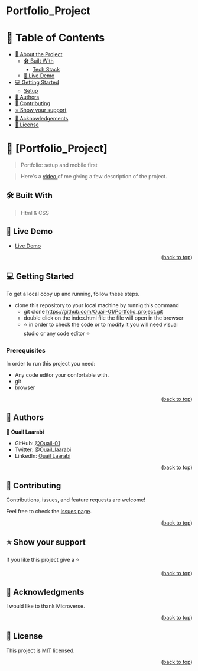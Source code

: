# Portfolio_Project

<!-- TABLE OF CONTENTS -->

# 📗 Table of Contents

- [📖 About the Project](#about-project)
  - [🛠 Built With](#built-with)
    - [Tech Stack](#tech-stack)
  - [🚀 Live Demo](#live-demo)
- [💻 Getting Started](#getting-started)
  - [Setup](#setup)
- [👥 Authors](#authors)
- [🤝 Contributing](#contributing)
- [⭐️ Show your support](#support)
- [🙏 Acknowledgements](#acknowledgements)
- [📝 License](#license)

<!-- PROJECT DESCRIPTION -->

# 📖 [Portfolio_Project] <a name="about-project"></a>

> Portfolio: setup and mobile first

> Here's a [video ](https://www.loom.com/share/c4d33423d004447889c925d6fd681dae) of me giving a few description of the project.

## 🛠 Built With <a name="built-with"></a>
> Html & CSS

<!-- LIVE DEMO -->

## 🚀 Live Demo <a name="live-demo"></a>

- [Live Demo](https://ouail-01.github.io/Portfolio_project/)

<p align="right">(<a href="#readme-top">back to top</a>)</p>

<!-- GETTING STARTED -->

## 💻 Getting Started <a name="getting-started"></a>

To get a local copy up and running, follow these steps.

- clone this repository to your local machine by runnig this command 
  - git clone https://github.com/Ouail-01/Portfolio_project.git
  - double click on the index.html file the file will open in the browser
  - :star: in order to check the code or to modify it you will need visual studio or any code editor :star:

### Prerequisites

In order to run this project you need:

- Any code editor your confortable with.
- git
- browser

<p align="right">(<a href="#readme-top">back to top</a>)</p>

<!-- AUTHORS -->

## 👥 Authors <a name="authors"></a>

👤 **Ouail Laarabi**

- GitHub: [@Ouail-01](https://github.com/Ouail-01)
- Twitter: [@Ouail_laarabi](https://twitter.com/Ouail_Laarabi)
- LinkedIn: [Ouail Laarabi](https://www.linkedin.com/in/ouail-laarabi-53203b250/)

<p align="right">(<a href="#readme-top">back to top</a>)</p>

<!-- CONTRIBUTING -->

## 🤝 Contributing <a name="contributing"></a>

Contributions, issues, and feature requests are welcome!

Feel free to check the [issues page](https://github.com/Ouail-01/Portfolio_project/issues).

<p align="right">(<a href="#readme-top">back to top</a>)</p>

<!-- SUPPORT -->

## ⭐️ Show your support <a name="support"></a>

If you like this project give a ⭐️

<p align="right">(<a href="#readme-top">back to top</a>)</p>

<!-- ACKNOWLEDGEMENTS -->

## 🙏 Acknowledgments <a name="acknowledgements"></a>

I would like to thank Microverse.

<p align="right">(<a href="#readme-top">back to top</a>)</p>

<!-- LICENSE -->

## 📝 License <a name="license"></a>

This project is [MIT](LICENSE) licensed.

<p align="right">(<a href="#readme-top">back to top</a>)</p>
